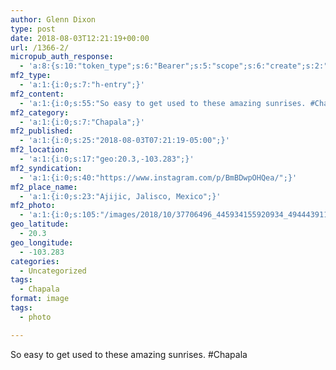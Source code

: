 ```yaml
---
author: Glenn Dixon
type: post
date: 2018-08-03T12:21:19+00:00
url: /1366-2/
micropub_auth_response:
  - 'a:8:{s:10:"token_type";s:6:"Bearer";s:5:"scope";s:6:"create";s:2:"me";s:28:"https://glenn.thedixons.net/";s:9:"issued_by";s:55:"https://glenn.thedixons.net/wp-json/indieauth/1.0/token";s:9:"client_id";s:24:"https://ownyourgram.com/";s:9:"issued_at";i:1540737877;s:4:"user";i:1;s:13:"last_accessed";i:1540750270;}'
mf2_type:
  - 'a:1:{i:0;s:7:"h-entry";}'
mf2_content:
  - 'a:1:{i:0;s:55:"So easy to get used to these amazing sunrises. #Chapala";}'
mf2_category:
  - 'a:1:{i:0;s:7:"Chapala";}'
mf2_published:
  - 'a:1:{i:0;s:25:"2018-08-03T07:21:19-05:00";}'
mf2_location:
  - 'a:1:{i:0;s:17:"geo:20.3,-103.283";}'
mf2_syndication:
  - 'a:1:{i:0;s:40:"https://www.instagram.com/p/BmBDwpOHQea/";}'
mf2_place_name:
  - 'a:1:{i:0;s:23:"Ajijic, Jalisco, Mexico";}'
mf2_photo:
  - 'a:1:{i:0;s:105:"/images/2018/10/37706496_445934155920934_4944439116491128832_n.jpg";}'
geo_latitude:
  - 20.3
geo_longitude:
  - -103.283
categories:
  - Uncategorized
tags:
  - Chapala
format: image
tags:
  - photo

---
```

So easy to get used to these amazing sunrises. #Chapala